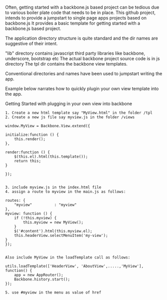 Often, getting started with a backbone.js based project can be tedious due to various boiler plate code that needs to be in place.
This github project, intends to provide a jumpstart to single page apps projects based on backbone.js
It provides a basic template for getting started with a backbone.js based project.

The application directory structure is quite standard and the dir names are suggestive of their intent.

"lib" directory contains javascript third party libraries like backbone, underscore, bootstrap etc
The actual backbone project source code is in js directory
The tpl dir contains the backbone view templates.

Conventional directories and names have been used to jumpstart writing the app.

Example below narrates how to quickly plugin your own view template into the app.


Getting Started with plugging in your own view into backbone



    1. Create a new html template say "MyView.html" in the folder /tpl
    2. Create a new js file say myview.js in the folder /views

    window.MyView = Backbone.View.extend({

    initialize:function () {
        this.render();
    },

    render:function () {
        $(this.el).html(this.template());
        return this;
    }
    
    });


    3. include myview.js in the index.html file
    4. assign a route to myview in the main.js as follows:
    
    routes: {
        "myview"          : "myview"
    },
    myview: function () {
        if (!this.myview) {
            this.myview = new MyView();
        }
        $('#content').html(this.myview.el);
        this.headerView.selectMenuItem('my-view');
    }
    });
    
    
    Also include MyView in the loadTemplate call as follows:
    
    utils.loadTemplate(['HeaderView', 'AboutView',.....,'MyView'], function() {
        app = new AppRouter();
        Backbone.history.start();
    });
    
    5. use #myview in the menu as value of href



